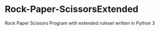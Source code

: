 # Rock-Paper-ScissorsExtended
Rock Paper Scissors Program with extended ruleset written in Python 3
